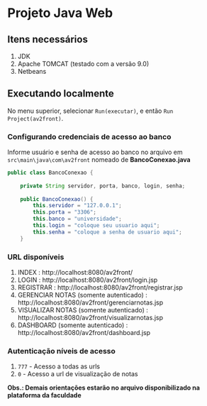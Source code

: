 # Projeto Java Web

## Itens necessários
1. JDK
2. Apache TOMCAT (testado com a versão 9.0)
3. Netbeans


## Executando localmente
No menu superior, selecionar `Run(executar)`, e então `Run Project(av2front)`.

### Configurando credenciais de acesso ao banco
Informe usuário e senha de acesso ao banco no arquivo em `src\main\java\com\av2front` nomeado de **BancoConexao.java**
```java
public class BancoConexao {
    
    private String servidor, porta, banco, login, senha;
    
    public BancoConexao() {
        this.servidor = "127.0.0.1";
        this.porta = "3306";
        this.banco = "universidade";
        this.login = "coloque seu usuario aqui";
        this.senha = "coloque a senha de usuario aqui";
    }
```

### URL disponíveis
1. INDEX : http://localhost:8080/av2front/
2. LOGIN : http://localhost:8080/av2front/login.jsp
3. REGISTRAR : http://localhost:8080/av2front/registrar.jsp
4. GERENCIAR NOTAS (somente autenticado) : http://localhost:8080/av2front/gerenciarnotas.jsp
5. VISUALIZAR NOTAS (somente autenticado) : http://localhost:8080/av2front/visualizarnotas.jsp
6. DASHBOARD (somente autenticado) : http://localhost:8080/av2front/dashboard.jsp

### Autenticação níveis de acesso
1. `777` - Acesso a todas as urls
2. `0` - Acesso a url de visualização de notas

**Obs.: Demais orientações estarão no arquivo disponibilizado na plataforma da faculdade**